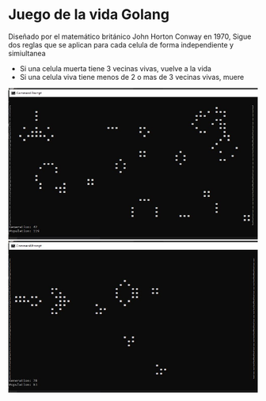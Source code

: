 # Juego de la vida Golang

Diseñado por el matemático británico John Horton Conway en 1970, Sigue dos reglas que se aplican para cada celula de forma independiente y simiultanea
*   Si una celula muerta tiene 3 vecinas vivas, vuelve a la vida
*   Si una celula viva tiene menos de 2 o mas de 3 vecinas vivas, muere

<img src="https://raw.githubusercontent.com/AdolfoCunquero/images/main/juego-vida-3.JPG" alt="Random"/>

<img src="https://raw.githubusercontent.com/AdolfoCunquero/images/main/juego-vida-2.JPG" alt="Matusalenes" />

